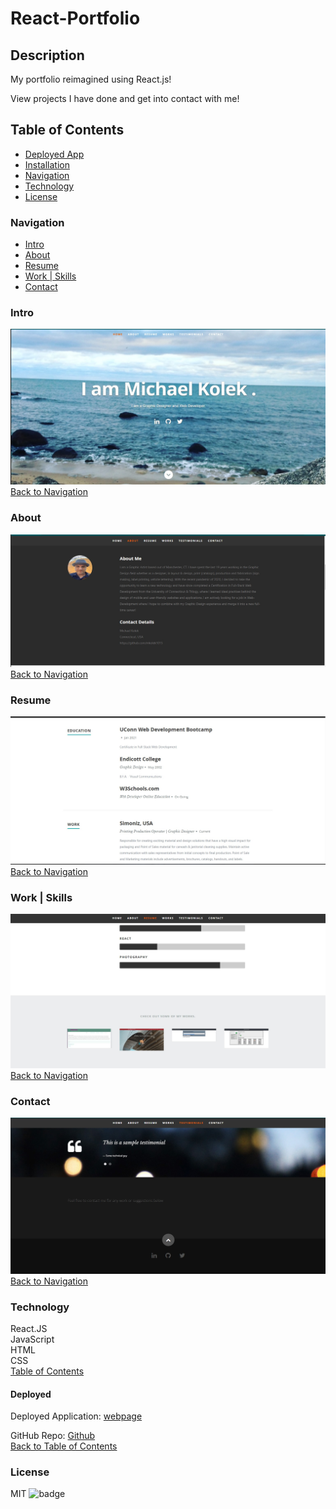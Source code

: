 # React-Portfolio

## Description
My portfolio reimagined using React.js! 

View projects I have done and get into contact with me!

## Table of Contents

* [Deployed App](#deployed)
* [Installation](#installation)
* [Navigation](#Navigation)
* [Technology](#technology)
* [License](#license)

### Navigation
* [Intro](#intro)
* [About](#about)
* [Resume](#resume)
* [Work | Skills](#work-|-skills)
* [Contact](#contact)

### Intro
![Screen Shot](https://github.com/mkolek1015/A20_ReactPortfolio/blob/main/public/images/screenshots/IntroPage.jpg) </br>
[Back to Navigation](#Navigation)

### About
![Screen Shot](https://github.com/mkolek1015/A20_ReactPortfolio/blob/main/public/images/screenshots/AboutMePage.jpg) </br>
[Back to Navigation](#Navigation)

### Resume
![Screen Shot](https://github.com/mkolek1015/A20_ReactPortfolio/blob/main/public/images/screenshots/ResumePage.jpg) </br>
[Back to Navigation](#Navigation)

### Work | Skills
![Screen Shot](https://github.com/mkolek1015/A20_ReactPortfolio/blob/main/public/images/screenshots/Skills_Works.jpg) </br>
[Back to Navigation](#Navigation)

### Contact
![Screen Shot](https://github.com/mkolek1015/A20_ReactPortfolio/blob/main/public/images/screenshots/Test_Contact.jpg) </br>
[Back to Navigation](#Navigation)


### Technology

React.JS </br>
JavaScript </br>
HTML </br>
CSS </br>
[Table of Contents](#Table-of-Contents)

#### Deployed

Deployed Application: [webpage](https://secure-reef-07732.herokuapp.com) </br>

GitHub Repo: [Github](https://github.com/mkolek1015/A20_ReactPortfolio) </br>
[Back to Table of Contents](#Table-of-Contents)

### License
MIT
  ![badge](https://img.shields.io/badge/license-MIT-red) 
